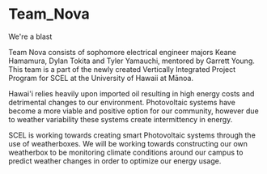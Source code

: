 # Team_Nova
We're a blast

Team Nova consists of sophomore electrical engineer majors Keane Hamamura, Dylan Tokita and Tyler Yamauchi, mentored by Garrett Young. This team is a part of the newly created
Vertically Integrated Project Program for SCEL at the University of Hawaii at Mānoa.

Hawai'i relies heavily upon imported oil resulting in high energy costs and detrimental changes to our environment. Photovoltaic systems have become a more viable and positive
option for our community, however due to weather variability these systems create intermittency in energy.

SCEL is working towards creating smart Photovoltaic systems through the use of weatherboxes. We will be working towards constructing our own weatherbox to be monitoring climate
conditions around our campus to predict weather changes in order to optimize our energy usage.

